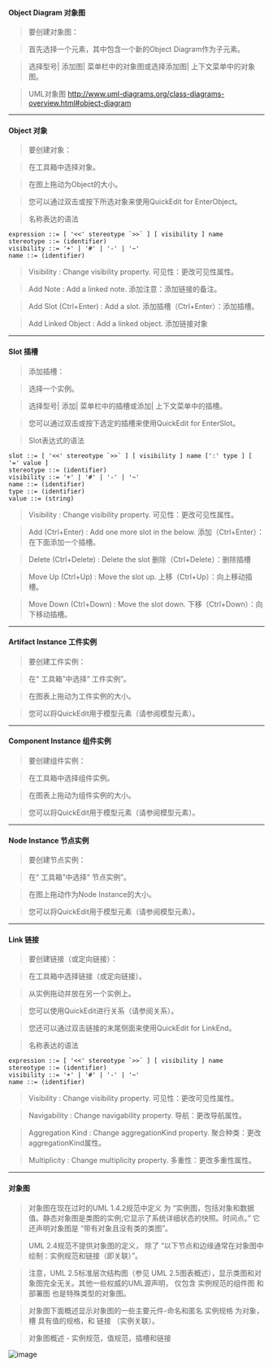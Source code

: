 #### Object Diagram 对象图
>要创建对象图：

>首先选择一个元素，其中包含一个新的Object Diagram作为子元素。

>选择型号| 添加图| 菜单栏中的对象图或选择添加图| 上下文菜单中的对象图。

>UML对象图 http://www.uml-diagrams.org/class-diagrams-overview.html#object-diagram

***
#### Object 对象
>要创建对象：

>在工具箱中选择对象。

>在图上拖动为Object的大小。

>您可以通过双击或按下所选对象来使用QuickEdit for EnterObject。

>名称表达的语法

```
expression ::= [ '<<' stereotype `>>` ] [ visibility ] name
stereotype ::= (identifier)
visibility ::= '+' | '#' | '-' | '~'
name ::= (identifier)
```
>Visibility : Change visibility property. 可见性：更改可见性属性。

>Add Note : Add a linked note. 添加注意：添加链接的备注。

>Add Slot (Ctrl+Enter) : Add a slot. 添加插槽（Ctrl+Enter）：添加插槽。

>Add Linked Object : Add a linked object. 添加链接对象

***
#### Slot 插槽
>添加插槽：

>选择一个实例。

>选择型号| 添加| 菜单栏中的插槽或添加| 上下文菜单中的插槽。

>您可以通过双击或按下选定的插槽来使用QuickEdit for EnterSlot。

>Slot表达式的语法

```
slot ::= [ '<<' stereotype `>>` ] [ visibility ] name [':' type ] [ '=' value ]
stereotype ::= (identifier)
visibility ::= '+' | '#' | '-' | '~'
name ::= (identifier)
type ::= (identifier)
value ::= (string)
```
>Visibility : Change visibility property. 可见性：更改可见性属性。

>Add (Ctrl+Enter) : Add one more slot in the below. 添加（Ctrl+Enter）：在下面添加一个插槽。

>Delete (Ctrl+Delete) : Delete the slot 删除（Ctrl+Delete）：删除插槽

>Move Up (Ctrl+Up) : Move the slot up.  上移（Ctrl+Up）：向上移动插槽。

>Move Down (Ctrl+Down) : Move the slot down. 下移（Ctrl+Down）：向下移动插槽。

***
#### Artifact Instance 工件实例
>要创建工件实例：

>在“ 工具箱”中选择“ 工件实例”。

>在图表上拖动为工件实例的大小。

>您可以将QuickEdit用于模型元素（请参阅模型元素）。

***
#### Component Instance 组件实例
>要创建组件实例：

>在工具箱中选择组件实例。

>在图表上拖动为组件实例的大小。

>您可以将QuickEdit用于模型元素（请参阅模型元素）。

***
#### Node Instance 节点实例
>要创建节点实例：

>在“ 工具箱”中选择“ 节点实例”。

>在图上拖动作为Node Instance的大小。

>您可以将QuickEdit用于模型元素（请参阅模型元素）。

***
#### Link 链接
>要创建链接（或定向链接）：

>在工具箱中选择链接（或定向链接）。

>从实例拖动并放在另一个实例上。

>您可以使用QuickEdit进行关系（请参阅关系）。

>您还可以通过双击链接的末尾侧面来使用QuickEdit for LinkEnd。

>名称表达的语法

```
expression ::= [ '<<' stereotype `>>` ] [ visibility ] name
stereotype ::= (identifier)
visibility ::= '+' | '#' | '-' | '~'
name ::= (identifier)
```
>Visibility : Change visibility property. 可见性：更改可见性属性。

>Navigability : Change navigability property. 导航：更改导航属性。

>Aggregation Kind : Change aggregationKind property. 聚合种类：更改aggregationKind属性。

>Multiplicity : Change multiplicity property. 多重性：更改多重性属性。

***
#### 对象图
>对象图在现在过时的UML 1.4.2规范中定义 为 “实例图，包括对象和数据值。静态对象图是类图的实例;它显示了系统详细状态的快照。时间点。” 它还声明对象图是 “带有对象且没有类的类图”。

>UML 2.4规范不提供对象图的定义， 除了 “以下节点和边缘通常在对象图中绘制：实例规范和链接（即关联）”。

>注意，UML 2.5标准层次结构图（参见 UML 2.5图表概述），显示类图和对象图完全无关。其他一些权威的UML源声明， 仅包含 实例规范的组件图 和部署图 也是特殊类型的对象图。

>对象图下面概述显示对象图的一些主要元件-命名和匿名 实例规格 为对象， 槽 具有值的规格，和 链接 （实例关联）。

>对象图概述 - 实例规范，值规范，插槽和链接

![image](https://user-images.githubusercontent.com/30850497/60442528-ce5a1080-9c4b-11e9-9191-a0385e97fcc0.png)
